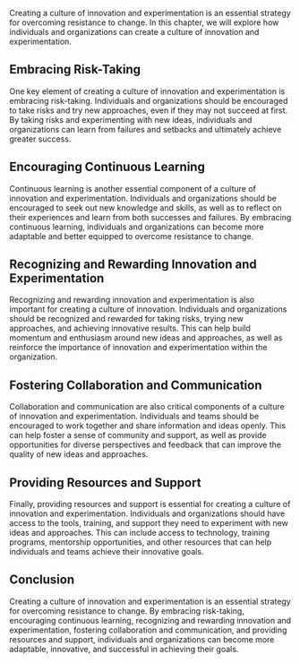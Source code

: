 
Creating a culture of innovation and experimentation is an essential strategy for overcoming resistance to change. In this chapter, we will explore how individuals and organizations can create a culture of innovation and experimentation.

Embracing Risk-Taking
---------------------

One key element of creating a culture of innovation and experimentation is embracing risk-taking. Individuals and organizations should be encouraged to take risks and try new approaches, even if they may not succeed at first. By taking risks and experimenting with new ideas, individuals and organizations can learn from failures and setbacks and ultimately achieve greater success.

Encouraging Continuous Learning
-------------------------------

Continuous learning is another essential component of a culture of innovation and experimentation. Individuals and organizations should be encouraged to seek out new knowledge and skills, as well as to reflect on their experiences and learn from both successes and failures. By embracing continuous learning, individuals and organizations can become more adaptable and better equipped to overcome resistance to change.

Recognizing and Rewarding Innovation and Experimentation
--------------------------------------------------------

Recognizing and rewarding innovation and experimentation is also important for creating a culture of innovation. Individuals and organizations should be recognized and rewarded for taking risks, trying new approaches, and achieving innovative results. This can help build momentum and enthusiasm around new ideas and approaches, as well as reinforce the importance of innovation and experimentation within the organization.

Fostering Collaboration and Communication
-----------------------------------------

Collaboration and communication are also critical components of a culture of innovation and experimentation. Individuals and teams should be encouraged to work together and share information and ideas openly. This can help foster a sense of community and support, as well as provide opportunities for diverse perspectives and feedback that can improve the quality of new ideas and approaches.

Providing Resources and Support
-------------------------------

Finally, providing resources and support is essential for creating a culture of innovation and experimentation. Individuals and organizations should have access to the tools, training, and support they need to experiment with new ideas and approaches. This can include access to technology, training programs, mentorship opportunities, and other resources that can help individuals and teams achieve their innovative goals.

Conclusion
----------

Creating a culture of innovation and experimentation is an essential strategy for overcoming resistance to change. By embracing risk-taking, encouraging continuous learning, recognizing and rewarding innovation and experimentation, fostering collaboration and communication, and providing resources and support, individuals and organizations can become more adaptable, innovative, and successful in achieving their goals.

